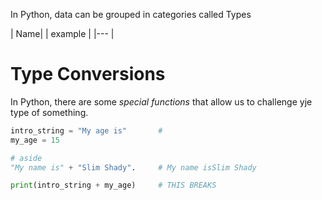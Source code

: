 In Python, data can be grouped in categories called Types

| Name| | example |
|---  |    

# Type Conversions

In Python, there are some *special functions* that allow us to challenge yje type of something.

```python
intro_string = "My age is"       # 
my_age = 15

# aside
"My name is" + "Slim Shady".     # My name isSlim Shady

print(intro_string + my_age)     # THIS BREAKS
```